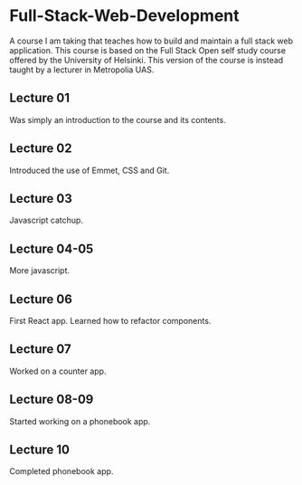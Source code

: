 # Full-Stack-Web-Development
A course I am taking that teaches how to build and maintain a full stack web application. This course is based on the Full Stack Open self study course offered by the University of Helsinki. This version of the course is instead taught by a lecturer in Metropolia UAS.

## Lecture 01
Was simply an introduction to the course and its contents.

## Lecture 02
Introduced the use of Emmet, CSS and Git.

## Lecture 03
Javascript catchup.

## Lecture 04-05
More javascript.

## Lecture 06
First React app. Learned how to refactor components.

## Lecture 07
Worked on a counter app.

## Lecture 08-09
Started working on a phonebook app.

## Lecture 10
Completed phonebook app.